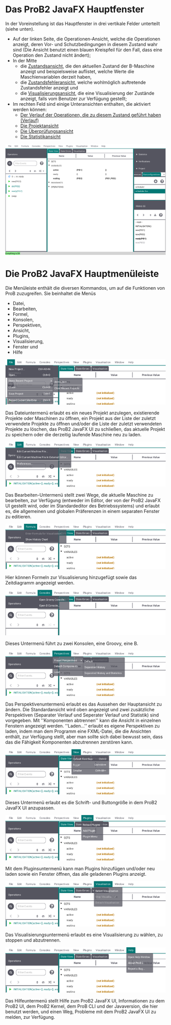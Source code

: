 # Das ProB2 JavaFX Hauptfenster

In der Voreinstellung ist das Hauptfenster in drei vertikale Felder unterteilt (siehe unten).

* Auf der linken Seite, die Operationen-Ansicht, welche die Operationen anzeigt, deren Vor- und Schutzbedingungen in diesem Zustand wahr sind (Die Ansicht benutzt einen blauen Kreispfeil für den Fall, dass eine Operation den Zustand nicht ändert);
* In der Mitte
	* die [Zustandsansicht](Hauptansicht/Zustandsansicht.md), die den aktuellen Zustand der B-Maschine anzeigt und beispielsweise auflistet, welche Werte die Maschienvariablen derzeit haben,
	* die [Zustandsfehleransicht](Hauptansicht/Zustandsfehler.md), welche wohlmöglich auftretende Zustandsfehler anzeigt und 
	* die [Visualisierungsansicht](Hauptansicht/Visualisierung.md), die eine Visualisierung der Zustände anzeigt, falls vom Benutzer zur Verfügung gestellt;
* Im rechten Feld sind einige Unteransichten enthalten, die aktiviert werden können:
	* [Der Verlauf der Operationen, die zu diesem Zustand geführt haben (Verlauf)](Verlauf.md)
	* [Die Projektansicht](Projekt.md)
	* [Die Überprüfungsansicht](Überprüfungen.md)
	* [Die Statistikansicht](Statistik.md)

![ProB2 JavaFX UI Übersicht](../screenshots/Overview.png)

# Die ProB2 JavaFX Hauptmenüleiste

Die Menüleiste enthält die diversen Kommandos, um auf die Funktionen von ProB zuzugreifen. Sie beinhaltet die Menüs
* Datei,
* Bearbeiten,
* Formel,
* Konsolen,
* Perspektiven,
* Ansicht,
* Plugins,
* Visualisierung,
* Fenster und
* Hilfe

![Dateimenü](../screenshots/Menu/File.png)

Das Dateiuntermenü erlaubt es ein neues Projekt anzulegen, existierende Projekte oder Maschinen zu öffnen, ein Projekt aus der Liste der zuletzt verwendete Projekte zu öffnen und/oder die Liste der zuletzt verwendeten Projekte zu löschen, das ProB2 JavaFX UI zu schließen, das aktuelle Projekt zu speichern oder die derzeitig laufende Maschine neu zu laden.

![Bearbeiten-Menü](../screenshots/Menu/Edit.png)

Das Bearbeiten-Untermenü stellt zwei Wege, die aktuelle Maschine zu bearbeiten, zur Verfügung (entweder im Editor, der von der ProB2 JavaFX UI gestellt wird, oder im Standardeditor des Betriebssystems) und erlaubt es, die allgemeinen und globalen Präferenzen in einem separaten Fenster zu editieren.

![Formelmenü](../screenshots/Menu/Formula.png)

Hier können Formeln zur Visualisierung hinzugefügt sowie das Zeitdiagramm angezeigt werden.

![Konsolenmenü](../screenshots/Menu/Consoles.png)

Dieses Untermenü führt zu zwei Konsolen, eine Groovy, eine B.

![Perspektivenmenü](../screenshots/Menu/Perspectives.png)

Das Perspektivenuntermenü erlaubt es das Aussehen der Hauptansicht zu ändern. Die Standardansicht wird oben angezeigt und zwei zusätzliche Perspektiven (Separater Verlauf und Seperater Verlauf und Statistik) sind vorgegeben. Mit ''Komponenten abtrennen'' kann die Ansicht in einzelnen Fenstern angezeigt werden. ''Laden...'' erlaubt es eigene Perspektiven zu laden, indem man dem Programm eine FXML-Datei, die die Ansichten enthält, zur Verfügung stellt, aber man sollte sich dabei bewusst sein, dass das die Fähigkeit Komponenten abzutrennen zerstören kann.

![Ansichtsmenü](../screenshots/Menu/View.png)

Dieses Untermenü erlaubt es die Schrift- und Buttongröße in dem ProB2 JavaFX UI anzupassen.

![Pluginsmenü](../screenshots/Menu/Plugins.png)

Mit dem Pluginsuntermenü kann man Plugins hinzufügen und/oder neu laden sowie ein Fenster öffnen, das alle geladenen Plugins anzeigt.

![Visualisierungsmenü](../screenshots/Menu/Visualisation.png)

Das Visualisierungsuntermenü erlaubt es eine Visualisierung zu wählen, zu stoppen und abzutrennen.

![Hilfemenü](../screenshots/Menu/Help.png)

Das Hilfeuntermenü stellt Hilfe zum ProB2 JavaFX UI, Informationen zu dem ProB2 UI, dem ProB2 Kernel, dem ProB CLI und der Javaversion, die hier benutzt werden, und einen Weg, Probleme mit dem ProB2 JavaFX UI zu melden, zur Verfügung.
